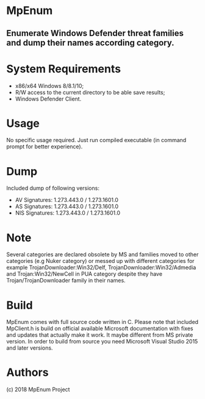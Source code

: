 
# MpEnum
## Enumerate Windows Defender threat families and dump their names according category.

# System Requirements

* x86/x64 Windows 8/8.1/10;
* R/W access to the current directory to be able save results;
* Windows Defender Client.

# Usage
No specific usage required. Just run compiled executable (in command prompt for better experience).

# Dump
Included dump of following versions: 
+ AV Signatures: 1.273.443.0 / 1.273.1601.0
+ AS Signatures: 1.273.443.0 / 1.273.1601.0
+ NIS Signatures: 1.273.443.0 / 1.273.1601.0

# Note

Several categories are declared obsolete by MS and families moved to other categories (e.g Nuker category) or messed up with different categories for example TrojanDownloader:Win32/Delf, TrojanDownloader:Win32/Admedia and Trojan:Win32/NewCell in PUA category despite they have Trojan/TrojanDownloader family in their names.

# Build

MpEnum comes with full source code written in C. Please note that included MpClient.h is build on official available Microsoft documentation with fixes and updates that actually make it work. It maybe different from MS private version. In order to build from source you need Microsoft Visual Studio 2015 and later versions.

# Authors

(c) 2018 MpEnum Project

